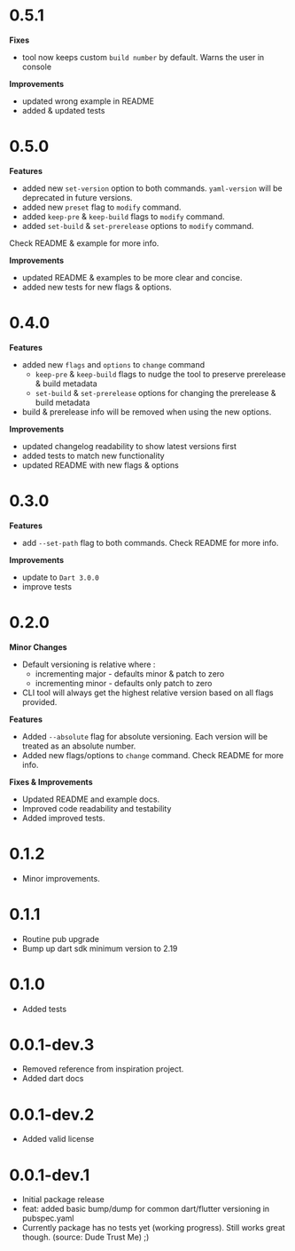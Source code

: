 # 0.5.1
**Fixes**
* tool now keeps custom `build number` by default. Warns the user in console

**Improvements**
* updated wrong example in README
* added & updated tests

# 0.5.0
**Features**
* added new `set-version` option to both commands. `yaml-version` will be deprecated in future versions.
* added new `preset` flag to `modify` command.
* added `keep-pre` & `keep-build` flags to `modify` command.
* added `set-build` & `set-prerelease` options to `modify` command.

Check README & example for more info.

**Improvements**
* updated README & examples to be more clear and concise.
* added new tests for new flags & options.

# 0.4.0
**Features**
* added new `flags` and `options` to `change` command
    * `keep-pre` & `keep-build` flags to nudge the tool to preserve prerelease & build metadata
    * `set-build` & `set-prerelease` options for changing the prerelease & build metadata
* build & prerelease info will be removed when using the new options.

**Improvements**
* updated changelog readability to show latest versions first
* added tests to match new functionality
* updated README with new flags & options

# 0.3.0

**Features**
* add `--set-path` flag to both commands. Check README for more info.

**Improvements**
* update to `Dart 3.0.0`
* improve tests

# 0.2.0

**Minor Changes**
* Default versioning is relative where :
    * incrementing major - defaults minor & patch to zero
    * incrementing minor - defaults only patch to zero
* CLI tool will always get the highest relative version based on all flags provided.

**Features**
* Added `--absolute` flag for absolute versioning. Each version will be treated as an absolute number.
* Added new flags/options to `change` command. Check README for more info.

**Fixes & Improvements**
* Updated README and example docs.
* Improved code readability and testability
* Added improved tests.

# 0.1.2

* Minor improvements.

# 0.1.1

* Routine pub upgrade
* Bump up dart sdk minimum version to 2.19

# 0.1.0

* Added tests

# 0.0.1-dev.3

* Removed reference from inspiration project.
* Added dart docs

# 0.0.1-dev.2

* Added valid license

# 0.0.1-dev.1

* Initial package release
* feat: added basic bump/dump for common dart/flutter versioning in pubspec.yaml
* Currently package has no tests yet (working progress). Still works great though. (source: Dude Trust Me) ;)